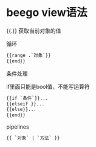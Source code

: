 # beego view语法

{{.}} 获取当前对象的值



循环

```html
{{range .`对象`}}
{{end}}
```

条件处理

if里面只能是bool值，不能写运算符

```html
{{if `条件`}}...
{{elseif }}...
{{else}}...
{{end}}
```

pipelines

```html
{{ `对象` | `方法` }}
```



